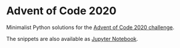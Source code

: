 # Advent of Code 2020
Minimalist Python solutions for the [Advent of Code 2020 challenge](https://adventofcode.com).

The snippets are also available as [Jupyter Notebook](https://colab.research.google.com/drive/1rJ1I_dy7WLWgfkKAZmqTTvu4c3EyrCd-?usp=sharing).
